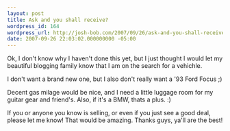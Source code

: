 ```yaml
---
layout: post
title: Ask and you shall receive?
wordpress_id: 164
wordpress_url: http://josh-bob.com/2007/09/26/ask-and-you-shall-receive/
date: 2007-09-26 22:03:02.000000000 -05:00
---
```

Ok, I don't know why I haven't done this yet, but I just thought I would let my beautiful blogging family know that I am on the search for a vehichle.

I don't want a brand new one, but I also don't really want a '93 Ford Focus ;)

Decent gas milage would be nice, and I need a little luggage room for my guitar gear and friend's.
Also, if it's a BMW, thats a plus. :)

If you or anyone you know is selling, or even if you just see a good deal, please let me know! That would be amazing.
Thanks guys, ya'll are the best!
